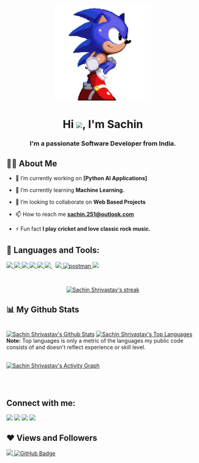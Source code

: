 <img style="display: block; margin-left: auto; margin-right: auto; width: 50%; text-align:center;" src="https://github.com/Sachin-251/Sachin-251/blob/main/3F3F.gif"/>

<h1 align="center">Hi <img src="https://raw.githubusercontent.com/MartinHeinz/MartinHeinz/master/wave.gif" width="30px">, I'm Sachin</h1>
<h3 align="center">I'm a passionate Software Developer from India.</h3>


## 🙋‍♂️ About Me

- 🔭 I’m currently working on **[Python AI Applications]**

- 🌱 I’m currently learning **Machine Learning.**

- 👯 I’m looking to collaborate on **Web Based Projects**

- 📫 How to reach me **sachin.251@outlook.com**

- ⚡ Fun fact **I play cricket and love classic rock music.**

## 🚀 Languages and Tools:

<p align="left"> 
    <a href="https://www.java.com" target="_blank"> <img src="https://img.icons8.com/color/48/000000/java-coffee-cup-logo.png"/> </a>
    <a href="https://www.w3.org/html/" target="_blank"> <img src="https://img.icons8.com/color/48/000000/html-5.png"/> </a> 
    <a href="https://www.w3schools.com/css/" target="_blank"> <img src="https://img.icons8.com/color/48/000000/css3.png"/> </a> 
    <a href="https://getbootstrap.com" target="_blank"> <img src="https://img.icons8.com/color/48/000000/bootstrap.png"/> </a> 
    <a href="https://www.python.org" target="_blank"> <img src="https://img.icons8.com/color/48/000000/python.png"/> </a> 
    <a style="padding-right:8px;" href="https://www.mysql.com/" target="_blank"> <img src="https://img.icons8.com/fluent/50/000000/mysql-logo.png"/> </a>
    <a href="https://firebase.google.com/" target="_blank"> <img src="https://img.icons8.com/color/48/000000/firebase.png"/> </a> 
    <a href="https://postman.com" target="_blank"> <img src="https://www.vectorlogo.zone/logos/getpostman/getpostman-icon.svg" alt="postman" width="45" height="45"/> </a>   
    <a href="https://git-scm.com/" target="_blank"> <img src="https://img.icons8.com/color/48/000000/git.png"/> </a> 
</p>

<br/>

<p align="center">
    <a href="https://github.com/Sachin-251/github-readme-streak-stats">
        <img title="🔥 Get streak stats for your profile at git.io/streak-stats" alt="Sachin Shrivastav's streak" src="https://github-readme-streak-stats.herokuapp.com/?user=Sachin-251&theme=black-ice&hide_border=true&stroke=0000&background=060A0CD0"/>
    </a>
</p>

## 📊 My Github Stats

  <br/>
    <a href="https://github.com/Sachin-251/github-readme-stats"><img alt="Sachin Shrivastav's Github Stats" src="https://github-readme-stats.vercel.app/api?username=Sachin-251&show_icons=true&count_private=true&theme=react&hide_border=true&bg_color=0D1117" /></a>
  <a href="https://github.com/Sachin-251/github-readme-stats"><img alt="Sachin Shrivastav's Top Languages" src="https://github-readme-stats.vercel.app/api/top-langs/?username=Sachin-251&langs_count=8&count_private=true&layout=compact&theme=react&hide_border=true&bg_color=0D1117" /></a>
  <br/>
  <b>Note:</b> Top languages is only a metric of the languages my public code consists of and doesn't reflect experience or skill level.


<br/>
<br/>

<a href="https://github.com/Sachin-251/github-readme-activity-graph"><img alt="Sachin Shrivastav's Activity Graph" src="https://activity-graph.herokuapp.com/graph?username=Sachin-251&bg_color=0D1117&color=5BCDEC&line=5BCDEC&point=FFFFFF&hide_border=true" /></a>

<br/>
<br/>

## Connect with me:
<p align="left">

<a href = "https://www.linkedin.com/in/sachin-shrivastava/"><img src="https://img.icons8.com/fluent/48/000000/linkedin.png"/></a>
<a href = "https://twitter.com/sachin_251"><img src="https://img.icons8.com/fluent/48/000000/twitter.png"/></a>
<a href = "https://www.instagram.com/sachin_251/"><img src="https://img.icons8.com/fluent/48/000000/instagram-new.png"/></a>
<a href = "https://www.youtube.com/channel/UC2brmQyd1kXuf9rrIX3X4YA"><img src="https://img.icons8.com/color/48/000000/youtube-play.png"/></a>

</p>

## ❤ Views and Followers
<a href="https://github.com/Meghna-DAS/github-profile-views-counter">
    <img src="https://komarev.com/ghpvc/?username=Sachin-251">
</a>
<a href="https://github.com/Sachin-251?tab=followers"><img src="https://img.shields.io/github/followers/Sachin-251?label=Followers&style=social" alt="GitHub Badge"></a>
